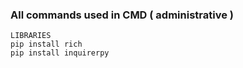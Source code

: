 ### All commands used in CMD ( administrative )

```
LIBRARIES
pip install rich
pip install inquirerpy
```
